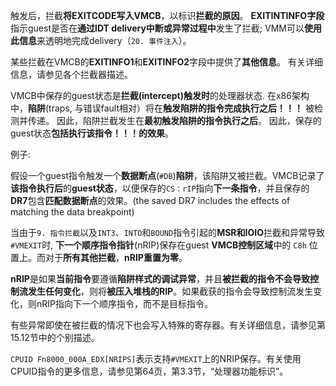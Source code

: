 
触发后，拦截**将EXITCODE写入VMCB**，以标识**拦截的原因**。 **EXITINTINFO字段**指示guest是否在**通过IDT delivery中断或异常过程中**发生了拦截; VMM可以**使用此信息**来透明地完成delivery（`20. 事件注入`）。 

某些拦截在VMCB的**EXITINFO1**和**EXITINFO2**字段中提供了**其他信息**。 有关详细信息，请参见各个拦截器描述。

VMCB中保存的guest状态是**拦截(intercept)触发时**的处理器状态. 在x86架构中，**陷阱**(traps, 与错误fault相对）将在**触发陷阱的指令完成执行之后！！！** 被检测并传递。 因此，陷阱拦截发生在**最初触发陷阱的指令执行之后**。 因此，保存的guest状态**包括执行该指令！！！的效果**。

例子: 

假设一个guest指令触发一个**数据断点**(`#DB`)**陷阱**，该陷阱又被拦截。VMCB记录了**该指令执行后**的**guest状态**，以便保存的`CS：rIP`指向**下一条指令**，并且保存的**DR7**包含**匹配数据断点**的效果。(the saved DR7 includes the effects of matching the data breakpoint)

当由于`9. 指令拦截`以及`INT3`、`INTO`和`BOUND`指令引起的**MSR和IOIO**拦截和异常导致`#VMEXIT`时, **下一个顺序指令指针**(nRIP)保存在guest **VMCB控制区域**中的 `C8h` 位置上。而对于**所有其他拦截**，**nRIP重置为零**。

**nRIP**是如果**当前指令**要遵循**陷阱样式的调试异常**，并且**被拦截的指令不会导致控制流发生任何变化**，则将**被压入堆栈的RIP**。如果截获的指令会导致控制流发生变化，则nRIP指向下一个顺序指令，而不是目标指令。

有些异常即使在被拦截的情况下也会写入特殊的寄存器。有关详细信息，请参见第15.12节中的个别描述。

`CPUID Fn8000_000A_EDX[NRIPS]`表示支持`#VMEXIT`上的NRIP保存。有关使用CPUID指令的更多信息，请参见第64页，第3.3节，“处理器功能标识”。